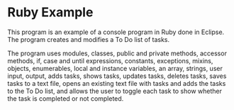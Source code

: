 # Ruby Example


This program is an example of a console program in Ruby done in Eclipse.
The program creates and modifies a To Do list of tasks.

The program uses modules, classes, public and private methods, accessor
methods, if, case and until expressions, constants, exceptions, mixins, objects,
enumerables, local and instance variables, an array, strings, user input,
output, adds tasks, shows tasks, updates tasks, deletes tasks, saves tasks
to a text file, opens an existing text file with tasks and adds the tasks
to the To Do list, and allows the user to toggle each task to show whether
the task is completed or not completed.